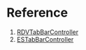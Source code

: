 # Reference
1. [RDVTabBarController](https://github.com/robbdimitrov/RDVTabBarController)
2. [ESTabBarController](https://github.com/eggswift/ESTabBarController)